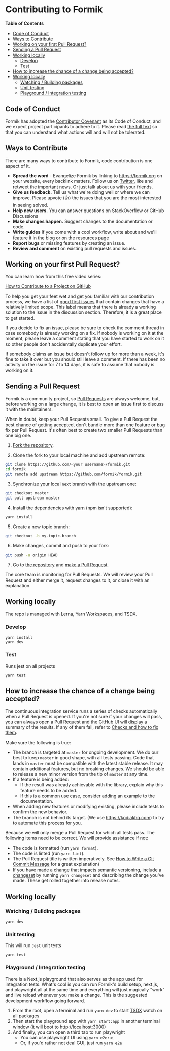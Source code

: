 # Contributing to Formik

<!-- START doctoc generated TOC please keep comment here to allow auto update -->
<!-- DON'T EDIT THIS SECTION, INSTEAD RE-RUN doctoc TO UPDATE -->

**Table of Contents**

- [Code of Conduct](#code-of-conduct)
- [Ways to Contribute](#ways-to-contribute)
- [Working on your first Pull Request?](#working-on-your-first-pull-request)
- [Sending a Pull Request](#sending-a-pull-request)
- [Working locally](#working-locally)
  - [Develop](#develop)
  - [Test](#test)
- [How to increase the chance of a change being accepted?](#how-to-increase-the-chance-of-a-change-being-accepted)
- [Working locally](#working-locally-1)
  - [Watching / Building packages](#watching--building-packages)
  - [Unit testing](#unit-testing)
  - [Playground / Integration testing](#playground--integration-testing)

<!-- END doctoc generated TOC please keep comment here to allow auto update -->

## Code of Conduct

Formik has adopted the [Contributor Covenant](https://www.contributor-covenant.org/) as its Code of Conduct, and we expect project participants to adhere to it.
Please read [the full text](/CODE_OF_CONDUCT.md) so that you can understand what actions will and will not be tolerated.

## Ways to Contribute

There are many ways to contribute to Formik, code contribution is one aspect of it.

- **Spread the word** - Evangelize Formik by linking to https://formik.org on your website, every backlink matters. Follow us on [Twitter](https://twitter.com/formiumhq), like and retweet the important news. Or just talk about us with your friends.
- **Give us feedback.** Tell us what we're doing well or where we can improve. Please upvote (👍) the issues that you are the most interested in seeing solved.
- **Help new users.** You can answer questions on StackOverflow or GitHub Discussions
- **Make changes happen.** Suggest changes to the documentation or code.
- **Write guides** If you come with a cool workflow, write about and we'll feature it in the blog or on the resources page
- **Report bugs** or missing features by creating an issue.
- **Review and comment** on existing pull requests and issues.

## Working on your first Pull Request?

You can learn how from this free video series:

[How to Contribute to a Project on GitHub](https://egghead.io/courses/how-to-contribute-to-an-open-source-project-on-github)

To help you get your feet wet and get you familiar with our contribution process, we have a list of [good first issues](https://github.com/formium/formik/issues?q=is:open+is:issue+label:"good+first+issue") that contain changes that have a relatively limited scope. This label means that there is already a working solution to the issue in the discussion section. Therefore, it is a great place to get started.

If you decide to fix an issue, please be sure to check the comment thread in case somebody is already working on a fix. If nobody is working on it at the moment, please leave a comment stating that you have started to work on it so other people don't accidentally duplicate your effort.

If somebody claims an issue but doesn't follow up for more than a week, it's fine to take it over but you should still leave a comment.
If there has been no activity on the issue for 7 to 14 days, it is safe to assume that nobody is working on it.

## Sending a Pull Request

Formik is a community project, so [Pull Requests](https://docs.github.com/en/free-pro-team@latest/github/collaborating-with-issues-and-pull-requests/creating-a-pull-request) are always welcome, but, before working on a large change, it is best to open an issue first to discuss it with the maintainers.

When in doubt, keep your Pull Requests small. To give a Pull Request the best chance of getting accepted, don't bundle more than one feature or bug fix per Pull Request. It's often best to create two smaller Pull Requests than one big one.

1. [Fork the repository](https://docs.github.com/en/free-pro-team@latest/github/getting-started-with-github/fork-a-repo).

2. Clone the fork to your local machine and add upstream remote:

```sh
git clone https://github.com/<your username>/formik.git
cd formik
git remote add upstream https://github.com/formik/formik.git
```

3. Synchronize your local `next` branch with the upstream one:

```sh
git checkout master
git pull upstream master
```

4. Install the dependencies with [yarn](https://yarnpkg.com) (npm isn't supported):

```sh
yarn install
```

5. Create a new topic branch:

```sh
git checkout -b my-topic-branch
```

6. Make changes, commit and push to your fork:

```sh
git push -u origin HEAD
```

7. Go to [the repository](https://github.com/formium/formik) and [make a Pull Request](https://docs.github.com/en/free-pro-team@latest/github/collaborating-with-issues-and-pull-requests/creating-a-pull-request).

The core team is monitoring for Pull Requests. We will review your Pull Request and either merge it, request changes to it, or close it with an explanation.

## Working locally

The repo is managed with Lerna, Yarn Workspaces, and TSDX.

### Develop

```shell
yarn install
yarn dev
```

### Test

Runs jest on all projects

```
yarn test
```

## How to increase the chance of a change being accepted?

The continuous integration service runs a series of checks automatically when a Pull Request is opened. If you're not
sure if your changes will pass, you can always open a Pull Request and the GitHub UI will display a summary of
the results. If any of them fail, refer to [Checks and how to fix them](#checks-and-how-to-fix-them).

Make sure the following is true:

- The branch is targeted at `master` for ongoing development. We do our best to keep `master` in good shape, with all tests passing. Code that lands in `master` must be compatible with the latest stable release. It may contain additional features, but no breaking changes. We should be able to release a new minor version from the tip of `master` at any time.
- If a feature is being added:
  - If the result was already achievable with the library, explain why this feature needs to be added.
  - If this is a common use case, consider adding an example to the documentation.
- When adding new features or modifying existing, please include tests to confirm the new behavior.
- The branch is not behind its target. (We use https://kodiakhq.com) to try to automate this process for you.

Because we will only merge a Pull Request for which all tests pass. The following items need to be correct. We will provide assistance if not:

- The code is formatted (run `yarn format`).
- The code is linted (run `yarn lint`).
- The Pull Request title is written imperatively. See [How to Write a Git Commit Message](https://chris.beams.io/posts/git-commit/#imperative) for a great explanation)
- If you have made a change that impacts semantic versioning, include a [changeset](../.changeset/README.md) by running `yarn changeset` and describing the change you've made. These get rolled together into release notes.

## Working locally

### Watching / Building packages

```
yarn dev
```

### Unit testing

This will run `Jest` unit tests

```
yarn test
```

### Playground / Integration testing

There is a Next.js playground that also serves as the app used for integration tests. What's cool is you can run Formik's build setup, next.js, and playwright all at the same time and everything will just magically "work" and live reload whenever you make a change.
This is the suggested development workflow going forward.

1. From the root, open a terminal and run `yarn dev` to start [TSDX](https://tsdx.io) watch on all packages
2. Then start the playground app with `yarn start:app` in another terminal window (it will boot to http://localhost:3000)
3. And finally, you can open a third tab to run playwright
   - You can use playwright UI using `yarn e2e:ui`
   - Or, if you'd rather not deal GUI, just run `yarn e2e`
